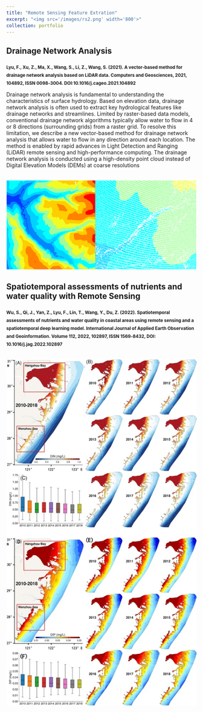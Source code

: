 ```yaml
---
title: "Remote Sensing Feature Extration"
excerpt: "<img src='/images/rs2.png' width='800'>"
collection: portfolio
---
```


<h2>Drainage Network Analysis</h2>

<sub><strong>Lyu, F., Xu, Z., Ma, X., Wang, S., Li, Z., Wang, S. (2021). A vector‑based method for drainage network analysis based on LiDAR
data. Computers and Geosciences, 2021, 104892, ISSN 0098‑3004. DOI:10.1016/j.cageo.2021.104892</strong></sub>

Drainage network analysis is fundamental to understanding the characteristics of surface hydrology. Based on elevation data, drainage network analysis is often used to extract key hydrological features like drainage networks and streamlines. Limited by raster-based data models, conventional drainage network algorithms typically allow water to flow in 4 or 8 directions (surrounding grids) from a raster grid. To resolve this limitation, we describe a new vector-based method for drainage network analysis that allows water to flow in any direction around each location. The method is enabled by rapid advances in Light Detection and Ranging (LiDAR) remote sensing and high-performance computing. The drainage network analysis is conducted using a high-density point cloud instead of Digital Elevation Models (DEMs) at coarse resolutions

<br/><img src='/images/rs2-2.png' width='800'>

<h2>Spatiotemporal assessments of nutrients and water quality with Remote Sensing</h2>
<sub><strong>Wu, S., Qi, J., Yan, Z., Lyu, F., Lin, T., Wang, Y., Du, Z. (2022). Spatiotemporal assessments of nutrients and water quality in
coastal areas using remote sensing and a spatiotemporal deep learning model. International Journal of Applied Earth
Observation and Geoinformation. Volume 112, 2022, 102897, ISSN 1569‑8432, DOI: 10.1016/j.jag.2022.102897</strong></sub>

<br/><img src='/images/rs2-3.png' width='800'>

